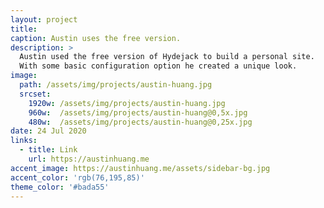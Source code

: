 ```yaml
---
layout: project
title: 
caption: Austin uses the free version.
description: >
  Austin used the free version of Hydejack to build a personal site.
  With some basic configuration option he created a unique look.
image: 
  path: /assets/img/projects/austin-huang.jpg
  srcset:
    1920w: /assets/img/projects/austin-huang.jpg
    960w:  /assets/img/projects/austin-huang@0,5x.jpg
    480w:  /assets/img/projects/austin-huang@0,25x.jpg
date: 24 Jul 2020
links:
  - title: Link
    url: https://austinhuang.me
accent_image: https://austinhuang.me/assets/sidebar-bg.jpg
accent_color: 'rgb(76,195,85)'
theme_color: '#bada55'
---
```

